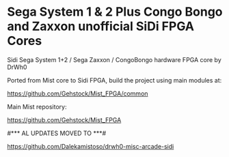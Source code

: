 # Sega System 1 & 2 Plus Congo Bongo and Zaxxon unofficial SiDi FPGA Cores

Sidi Sega System 1+2 / Sega Zaxxon / CongoBongo hardware FPGA core by DrWh0

Ported from Mist core to Sidi FPGA, build the project using main modules at:

https://github.com/Gehstock/Mist_FPGA/common

Main Mist repository:

https://github.com/Gehstock/Mist_FPGA


#*** AL UPDATES MOVED TO ***#

https://github.com/Dalekamistoso/drwh0-misc-arcade-sidi
